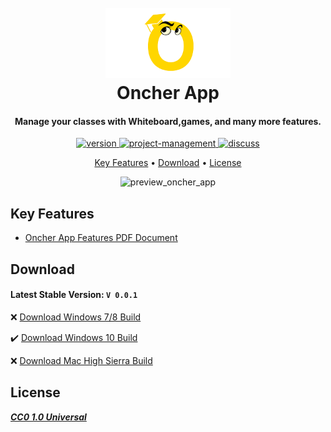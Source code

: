 <h1 align="center">
  <br>
  <a href="#">
<img src="https://raw.githubusercontent.com/aminPial/ONCHER-APP/main/static/images/10.png?token=ALECQYT5CONQNQOYIXQDTEDA5FKKO" alt="Oncher App" width="200"></a>
  <br>
  Oncher App
  <br>
</h1>

<h4 align="center">Manage your classes with Whiteboard,games, and many more features.</h4>

<p align="center">
  <a href="https://github.com/aminPial/ONCHER-APP/releases/download/0.0.1/Oncher.exe">
    <img src="https://img.shields.io/badge/Version-0.0.1-brightgreen"
         alt="version">
  </a>
<a href="https://github.com/aminPial/ONCHER-APP/projects">
    <img src="https://img.shields.io/badge/Project Management-on github-yellow"
         alt="project-management">
  </a>
  <a href="https://github.com/aminPial/ONCHER-APP/discussions/1">
  <img src="https://img.shields.io/badge/discuss%20features-on%20github-blue" alt="discuss"></a>
</p>

<p align="center">
  <a href="#key-features">Key Features</a> •
  <a href="#download">Download</a> •
  <a href="#license">License</a>
</p>

<center>
<img alt="preview_oncher_app" src="https://raw.githubusercontent.com/aminPial/ONCHER-APP/main/preview_data/preview-v-0-0-1.gif?token=ALECQYRTP5WPQGTC5XGRYX3A5GA2W">
</center>

## Key Features

* [Oncher App Features PDF Document](https://github.com/aminPial/ONCHER-APP/blob/main/static/files/ONCHER_APP_v2.pdf)

## Download

<h4>Latest Stable Version: <b><code>V 0.0.1</code></b> </h4>  

❌ [Download Windows 7/8 Build]()

✔️ [Download Windows 10 Build](https://github.com/aminPial/ONCHER-APP/releases/download/0.0.1/Oncher.exe)

❌ [Download Mac High Sierra Build]()


## License

<b><i><a href='https://github.com/aminPial/ONCHER-APP/blob/main/LICENSE'>CC0 1.0 Universal</a></i></b>
